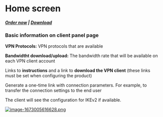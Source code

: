 # Home screen

#####  [Order now](https://puqcloud.com/index.php?rp=/store/whmcs-module-wireguard-vpn) | [Download](https://download.puqcloud.com/WHMCS/servers/PUQ_WHMCS-WireGuard-VPN/)

### Basic information on client panel page

**VPN Protocols:** VPN protocols that are available

**Bandwidtht download/upload:** The bandwidth rate that will be available on each VPN client account

Links to **instructions** and a link to **download the VPN client** (these links must be set when configuring the product)

Generate a one-time link with connection parameters. For example, to transfer the connection settings to the end user

The client will see the configuration for IKEv2 if available.

[![image-1673005616628.png](https://doc.puq.info/uploads/images/gallery/2023-01/scaled-1680-/image-1673005616628.png)](https://doc.puq.info/uploads/images/gallery/2023-01/image-1673005616628.png)
